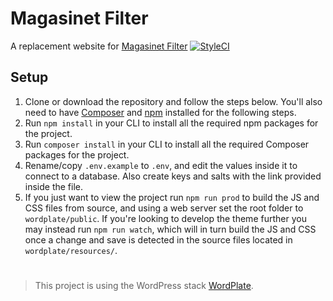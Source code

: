 # Magasinet Filter
A replacement website for [Magasinet Filter](https://magasinetfilter.se)
[![StyleCI](https://styleci.io/repos/147302076/shield?style=for-the-badge)](https://styleci.io/repos/147302076/)
## Setup
1. Clone or download the repository and follow the steps below. You'll also need to have [Composer](https://getcomposer.org/) and [npm](https://www.npmjs.com/) installed for the following steps.
2. Run `npm install` in your CLI to install all the required npm packages for the project.
3. Run `composer install` in your CLI to install all the required Composer packages for the project.
4. Rename/copy `.env.example` to `.env`, and edit the values inside it to connect to a database. Also create keys and salts with the link provided inside the file.
5. If you just want to view the project run `npm run prod` to build the JS and CSS files from source, and using a web server set the root folder to `wordplate/public`. If you're looking to develop the theme further you may instead run `npm run watch`, which will in turn build the JS and CSS once a change and save is detected in the source files located in `wordplate/resources/`.
#
> This project is using the WordPress stack [WordPlate](https://wordplate.github.io/).
